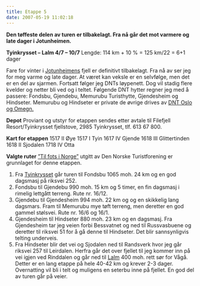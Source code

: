 ```yaml
---
title: Etappe 5
date: 2007-05-19 11:02:18
---
```


<strong>Den tøffeste delen av turen er tilbakelagt. Fra nå går det mot varmere og late dager i Jotunheimen.</strong>

<strong>Tyinkrysset – Lalm 4/7 – 10/7</strong>
Lengde: 114 km + 10 %        =  125 km/22 =    6+1 dager

Fare for vinter i <a href="http://www.visitjotunheimen.com/">Jotunheimens</a> fjell er definitivt tilbakelagt. Fra nå av ser jeg for meg varme og late dager. At været kan veksle er en selvfølge, men det er en del av sjarmen. Fortsatt følger jeg DNTs løypenett. Dog vil stadig flere kvelder og netter bli ved og i teltet. Følgende DNT hytter regner jeg med å passere:  Fondsbu, Gjendebu, Memurubu Turisthytte, Gjendesheim og Hindseter. Memurubu og Hindseter er private de øvrige drives av <a href="http://www.dntoslo.no/">DNT Oslo og Omegn.</a>

<strong>Depot</strong>
Proviant og utstyr for etappen sendes etter avtale til Filefjell Resort/Tyinkrysset fjellstove, 2985 Tyinkrysset, tlf. 613 67 800.

<strong>Kart for etappen</strong>
1517 II        Øye
1517 I          Tyin
1617 IV    Gjende
1618 III    Glittertinden
1618 II         Sjodalen
1718 IV    Otta

<strong>Valgte ruter</strong>
<a href="http://www.turistforeningen.no/index.php?fo_id=1991"> ”Til fots i Norge”</a> utgitt av Den Norske Turistforening er grunnlaget for denne etappen.
<ol>
	<li> Fra <a href="http://www.visitfilefjell.no/sommer/spise.htm">Tyinkrysset</a> går turen til Fondsbu 1065 moh. 24 km og en god dagsmasj på riksvei 252.</li>
	<li> Fondsbu til Gjendebu 990 moh. 15 km og 5 timer, en fin dagsmasj i rimelig lettgått terreng. Rute nr. 16/12.</li>
	<li> Gjendebu til Gjendesheim 994 moh. 22 km og og en skikkelig lang dagsmars. Fram til Memurubu mye tøft terreng, men deretter en god gammel stølsvei. Rute nr. 16/6 og 16/1.</li>
	<li> Gjendesheim til Hindseter 880 moh. 23 km og en dagsmasj. Fra Gjendesheim tar jeg veien forbi Bessvatnet og ned til Russvasbuene og deretter til riksvei 51 for å gå denne til Hindseter. Det blir sannsynligvis telting underveis.</li>
	<li> Fra Hindseter blir det vei og Sjodalen ned til Randsverk hvor jeg går riksvei 257 til Leirdalen. Herfra går det over fjellet til jeg kommer inn på vei igjen ved Rinddalen og går ned til <a href="http://www.lalm.no/">Lalm</a> 400 moh. rett sør for Vågå.  Detter er en lang etappe på hele 40-42 km og krever 2-3 dager. Overnatting vil bli i telt og muligens en seterbu inne på fjellet. En god del av turen går på veier.</li>
</ol>
